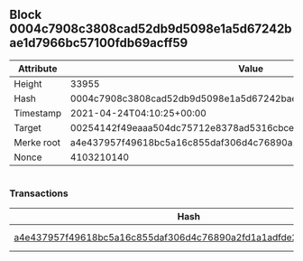 ## Block 0004c7908c3808cad52db9d5098e1a5d67242bae1d7966bc57100fdb69acff59

Attribute | Value
--- | ---
Height | 33955
Hash | 0004c7908c3808cad52db9d5098e1a5d67242bae1d7966bc57100fdb69acff59
Timestamp | 2021-04-24T04:10:25+00:00
Target | 00254142f49eaaa504dc75712e8378ad5316cbcead634704b3734b6271167cc4
Merke root | a4e437957f49618bc5a16c855daf306d4c76890a2fd1a1adfde21c89cf57b782
Nonce | 4103210140

```

```

### Transactions

Hash | Amount
--- | ---
[a4e437957f49618bc5a16c855daf306d4c76890a2fd1a1adfde21c89cf57b782](a4e437957f49618bc5a16c855daf306d4c76890a2fd1a1adfde21c89cf57b782.md) | 10.00000000 SKEPTI 
